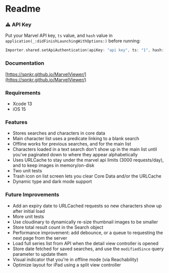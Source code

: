 #  Readme

### ⚠️ API Key

Put your Marvel API key, `ts` value, and `hash` value in `application(_:didFinishLaunchingWithOptions:)` before running:

```swift
Importer.shared.setApiAuthentication(apiKey: "api key", ts: "1", hash: "foo")
```

### Documentation
[https://spnkr.github.io/MarvelViewer/](https://spnkr.github.io/MarvelViewer/)

### Requirements
- Xcode 13
- iOS 15

### Features
- Stores searches and characters in core data
- Main character list uses a predicate linking to a blank search
- Offline works for previous searches, and for the main list
- Characters loaded in a text search don't show up in the main list until you've paginated down to where they appear alphabetically
- Uses URLCache to stay under the marvel api limits (3000 requests/day), and to keep images in memory/on-disk
- Two unit tests
- Trash icon on list screen lets you clear Core Data and/or the URLCache
- Dynamic type and dark mode support

### Future Improvements
- Add an expiry date to URLCached requests so new characters show up after initial load
- More unit tests
- Use cloudinary to dynamically re-size thumbnail images to be smaller
- Store total result count in the Search object
- Performance improvement: add debounce, or a queue to requesting the next page from the server
- Load full series list from API when the detail view controller is opened
- Store date fetched for saved searches, and use the `modifiedSince` query parameter to update them
- Visual indicator that you're in offline mode (via Reachability)
- Optimize layout for iPad using a split view controller
